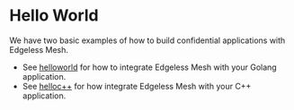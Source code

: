 # Hello World

We have two basic examples of how to build confidential applications with Edgeless Mesh.

* See [helloworld](https://github.com/edgelesssys/coordinator/blob/master/samples/helloworld/README.md) for how to integrate Edgeless Mesh with your Golang application.
* See [helloc++](https://github.com/edgelesssys/coordinator/blob/master/samples/helloc%2B%2B/README.md) for how integrate Edgeless Mesh with your C++ application.

